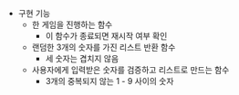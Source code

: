 - 구현 기능
  - 한 게임을 진행하는 함수
    - 이 함수가 종료되면 재시작 여부 확인
  - 랜덤한 3개의 숫자를 가진 리스트 반환 함수
    - 세 숫자는 겹치지 않음
  - 사용자에게 입력받은 숫자를 검증하고 리스트로 만드는 함수
    - 3개의 중복되지 않는 1 - 9 사이의 숫자
